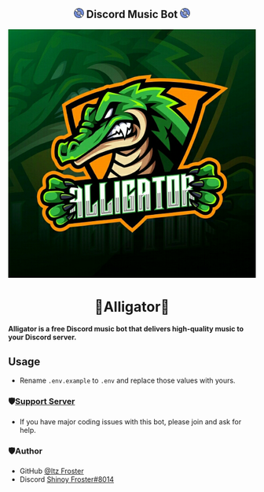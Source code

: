 <h2 align="center"><img src="./media/logo.gif" width="20px"> Discord Music Bot <img src="./media/logo.gif" width="20px"></h2>

<div align="center"> <img src="./media/banner.jpg"> </div>

<h1 align="center"> 🐊Alligator🐊 </h1>

**Alligator is a free Discord music bot that delivers high-quality music to your Discord server.**

## Usage 
- Rename `.env.example` to `.env` and replace those values with yours. 

### 🛡[Support Server](https://discord.gg/D64CyEQ26W) 
- If you have major coding issues with this bot, please join and ask for help.

### 🛡Author
- GitHub [@Itz Froster](https://github.com/ShinoyFroster)
- Discord [Shinoy Froster#8014](https://discord.com/users/659644949658075156)
